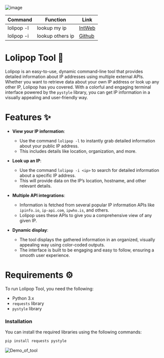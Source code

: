 ![image](https://github.com/user-attachments/assets/7851ab37-86f1-4048-aeaf-275266e079a7)



|   Command   |        Function        |       Link      |
|-------------|------------------------|-----------------|      
| lolipop -l  | lookup my ip           | [IntWeb](https://github.com/malveillance-fr/LolipopWeb/) |                         
| lolipop -i  | lookup others ip       | [Github](https://github.com/malveillance-fr/Lolipop/) |



# Lolipop Tool 🍭

Lolipop is an easy-to-use, dynamic command-line tool that provides detailed information about IP addresses using multiple external APIs. Whether you want to retrieve data about your own IP address or look up any other IP, Lolipop has you covered. With a colorful and engaging terminal interface powered by the `pystyle` library, you can get IP information in a visually appealing and user-friendly way.

# Features ✨
- **View your IP information**: 
   - Use the command `lolipop -l` to instantly grab detailed information about your public IP address.
   - This includes details like location, organization, and more.
  
- **Look up an IP**: 
   - Use the command `lolipop -i <ip>` to search for detailed information about a specific IP address.
   - This will provide data on the IP’s location, hostname, and other relevant details.
  
- **Multiple API integrations**: 
   - Information is fetched from several popular IP information APIs like `ipinfo.io`, `ip-api.com`, `ipwho.is`, and others.
   - Lolipop uses these APIs to give you a comprehensive view of any given IP.

- **Dynamic display**: 
   - The tool displays the gathered information in an organized, visually appealing way using color-coded outputs.
   - The interface is built to be engaging and easy to follow, ensuring a smooth user experience.
  
# Requirements ⚙️
To run Lolipop Tool, you need the following:
- Python 3.x
- `requests` library
- `pystyle` library

### Installation
You can install the required libraries using the following commands:

```bash
pip install requests pystyle
```
![Demo_of_tool](https://github.com/malveillance-fr/Lolipop/blob/b63a66dd24860b1087129eae674bc74351944e3a/202504111607.gif)
